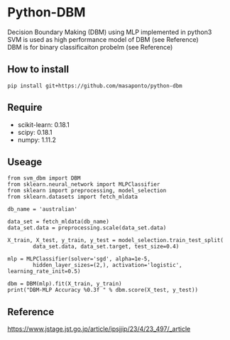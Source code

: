 # Python-DBM 
Decision Boundary Making (DBM) using MLP implemented in python3   
SVM is used as high performance model of DBM (see Reference)  
DBM is for binary classificaiton probelm (see Reference)  


## How to install 
```
pip install git+https://github.com/masaponto/python-dbm 
```

## Require
- scikit-learn: 0.18.1
- scipy: 0.18.1
- numpy: 1.11.2


## Useage
```python3
from svm_dbm import DBM
from sklearn.neural_network import MLPClassifier
from sklearn import preprocessing, model_selection
from sklearn.datasets import fetch_mldata

db_name = 'australian'

data_set = fetch_mldata(db_name)
data_set.data = preprocessing.scale(data_set.data)

X_train, X_test, y_train, y_test = model_selection.train_test_split(
        data_set.data, data_set.target, test_size=0.4)

mlp = MLPClassifier(solver='sgd', alpha=1e-5,
        hidden_layer_sizes=(2,), activation='logistic', learning_rate_init=0.5)

dbm = DBM(mlp).fit(X_train, y_train)
print("DBM-MLP Accuracy %0.3f " % dbm.score(X_test, y_test))
```


## Reference
https://www.jstage.jst.go.jp/article/ipsjjip/23/4/23_497/_article  
